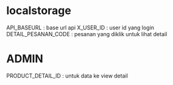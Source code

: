 # localstorage

API_BASEURL : base url api
X_USER_ID : user id yang login
DETAIL_PESANAN_CODE : pesanan yang diklik untuk lihat detail


# ADMIN

PRODUCT_DETAIL_ID : untuk data ke view detail